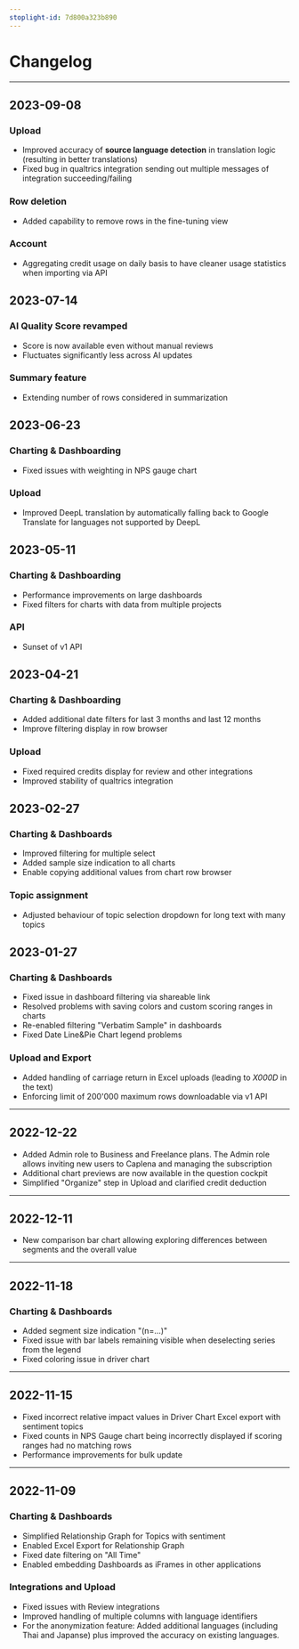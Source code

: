```yaml
---
stoplight-id: 7d800a323b890
---
```

# Changelog
---
## 2023-09-08

### Upload
* Improved accuracy of __source language detection__ in translation logic (resulting in better translations)
* Fixed bug in qualtrics integration sending out multiple messages of integration succeeding/failing

### Row deletion
* Added capability to remove rows in the fine-tuning view


### Account
* Aggregating credit usage on daily basis to have cleaner usage statistics when importing via API





## 2023-07-14

### AI Quality Score revamped

* Score is now available even without manual reviews
* Fluctuates significantly less across AI updates

### Summary feature

* Extending number of rows considered in summarization 


## 2023-06-23

### Charting & Dashboarding
* Fixed issues with weighting in NPS gauge chart

### Upload
* Improved DeepL translation by automatically falling back to Google Translate for languages not supported by DeepL


## 2023-05-11

### Charting & Dashboarding

* Performance improvements on large dashboards
* Fixed filters for charts with data from multiple projects

### API
* Sunset of v1 API

## 2023-04-21

### Charting & Dashboarding

* Added additional date filters for last 3 months and last 12 months
* Improve filtering display in row browser

### Upload

* Fixed required credits display for review and other integrations
* Improved stability of qualtrics integration

## 2023-02-27

### Charting & Dashboards

* Improved filtering for multiple select
* Added sample size indication to all charts
* Enable copying additional values from chart row browser

### Topic assignment

* Adjusted behaviour of topic selection dropdown for long text with many topics

## 2023-01-27

### Charting & Dashboards

* Fixed issue in dashboard filtering via shareable link
* Resolved problems with saving colors and custom scoring ranges in charts
* Re-enabled filtering "Verbatim Sample" in dashboards
* Fixed Date Line&Pie Chart legend problems

### Upload and Export
* Added handling of carriage return in Excel uploads (leading to _X000D_ in the text)
* Enforcing limit of 200'000 maximum rows downloadable via v1 API

---

## 2022-12-22

* Added Admin role to Business and Freelance plans. The Admin role allows inviting new users to Caplena and managing the subscription
* Additional chart previews are now available in the question cockpit
* Simplified "Organize" step in Upload and clarified credit deduction

---

## 2022-12-11

* New comparison bar chart allowing exploring differences between segments and the overall value

---

## 2022-11-18

### Charting & Dashboards
* Added segment size indication "(n=...)"
* Fixed issue with bar labels remaining visible when deselecting series from the legend
* Fixed coloring issue in driver chart

---

## 2022-11-15

* Fixed incorrect relative impact values in Driver Chart Excel export with sentiment topics
* Fixed counts in NPS Gauge chart being incorrectly displayed if scoring ranges had no matching rows
* Performance improvements for bulk update

---

## 2022-11-09

### Charting & Dashboards
* Simplified Relationship Graph for Topics with sentiment
* Enabled Excel Export for Relationship Graph
* Fixed date filtering on "All Time"
* Enabled embedding Dashboards as iFrames in other applications

### Integrations and Upload
* Fixed issues with Review integrations
* Improved handling of multiple columns with language identifiers
* For the anonymization feature: Added additional languages (including Thai and Japanse) plus improved the accuracy on existing languages.



